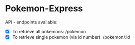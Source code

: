 # Pokemon-Express

API - endpoints available:

- [x] To retrieve all pokemons: /pokemon
- [x] To retrieve single pokemon (via id number): /pokemon/:id
